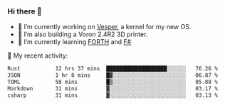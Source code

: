 ### Hi there 👋

<!--
**berkus/berkus** is a ✨ _special_ ✨ repository because its `README.md` (this file) appears on your GitHub profile.

Here are some ideas to get you started:

- 🔭 I’m currently working on ...
- 🌱 I’m currently learning ...
- 👯 I’m looking to collaborate on ...
- 🤔 I’m looking for help with ...
- 💬 Ask me about ...
- 📫 How to reach me: ...
- 😄 Pronouns: ...
- ⚡ Fun fact: ...
-->

- 🔭 I’m currently working on [Vesper](https://github.com/metta-systems/vesper), a kernel for my new OS.
- 🔭 I’m also building a Voron 2.4R2 3D printer.
- 🌱 I’m currently learning [FORTH](http://forth.com/starting-forth/) and [F#](https://fsharpforfunandprofit.com/)

💼 My recent activity:

<!--START_SECTION:waka-->

```txt
Rust           12 hrs 37 mins  ███████████████████░░░░░░   76.26 %
JSON           1 hr 8 mins     █▓░░░░░░░░░░░░░░░░░░░░░░░   06.87 %
TOML           58 mins         █▒░░░░░░░░░░░░░░░░░░░░░░░   05.88 %
Markdown       31 mins         ▓░░░░░░░░░░░░░░░░░░░░░░░░   03.17 %
csharp         31 mins         ▓░░░░░░░░░░░░░░░░░░░░░░░░   03.13 %
```

<!--END_SECTION:waka-->
